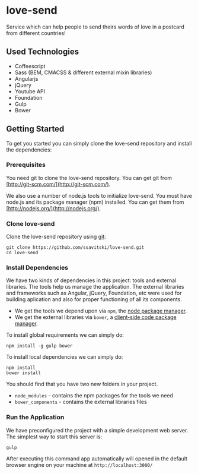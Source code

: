 # love-send
Service which can help people to send theirs words of love in a postcard from different countries!

## Used Technologies

* Coffeescript
* Sass (BEM, CMACSS & different external mixin libraries)
* Angularjs
* jQuery
* Youtube API
* Foundation
* Gulp
* Bower

## Getting Started
To get you started you can simply clone the love-send repository and install the dependencies:

### Prerequisites
You need git to clone the love-send repository. You can get git from [http://git-scm.com/](http://git-scm.com/).

We also use a number of node.js tools to initialize love-send. You must have node.js and its package manager (npm) installed. You can get them from [http://nodejs.org/](http://nodejs.org/).

### Clone love-send

Clone the love-send repository using [git](https://git-scm.com/):
```
git clone https://github.com/ssavitski/love-send.git
cd love-send
```
### Install Dependencies
We have two kinds of dependencies in this project: tools and external libraries. The tools help us manage the application. The external libraries and frameworks such as Angular, jQuery, Foundation, etc were used for building aplication and also for proper functioning of all its components.

* We get the tools we depend upon via `npm`, the [node package manager](https://www.npmjs.com/).
* We get the external libraries via `bower`, a [client-side code package manager](http://bower.io/).

To install global requirements we can simply do:
```
npm install -g gulp bower
```

To install local dependencies we can simply do:
```
npm install
bower install
```
You should find that you have two new folders in your project.
* `node_modules` - contains the npm packages for the tools we need
* `bower_components` - contains the external libraries files

### Run the Application
We have preconfigured the project with a simple development web server. The simplest way to start this server is:
```
gulp
```
After executing this command app automatically will opened in the default browser engine on your machine at `http://localhost:3000/`
